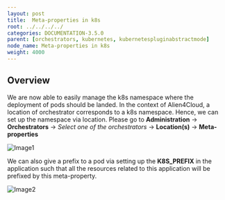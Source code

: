 ```yaml
---
layout: post
title:  Meta-properties in k8s
root: ../../../../
categories: DOCUMENTATION-3.5.0
parent: [orchestrators, kubernetes, kubernetespluginabstractmode]
node_name: Meta-properties in k8s
weight: 4000
---
```


## Overview

We are now able to easily manage the k8s namespace where the deployment of pods should be landed. In the context of Alien4Cloud, a location of orchestrator corresponds to a k8s namespace. Hence, we can set up the namespace via location. Please go to **Administration** -> **Orchestrators** -> *Select one of the orchestrators* -> **Location(s)** -> **Meta-properties**

![Image1](../../images/kubernetes_walkthrough/namespace.jpg)

We can also give a prefix to a pod via setting up the **K8S_PREFIX** in the application such that all the resources related to this application will be prefixed by this meta-property.

![Image2](../../images/kubernetes_walkthrough/k8s_prefix.jpg)